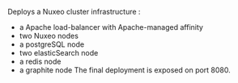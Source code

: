 
Deploys a Nuxeo cluster infrastructure :
- a Apache load-balancer with Apache-managed affinity
- two Nuxeo nodes
- a postgreSQL node
- two elasticSearch node
- a redis node
- a graphite node
The final deployment is exposed on port 8080.

